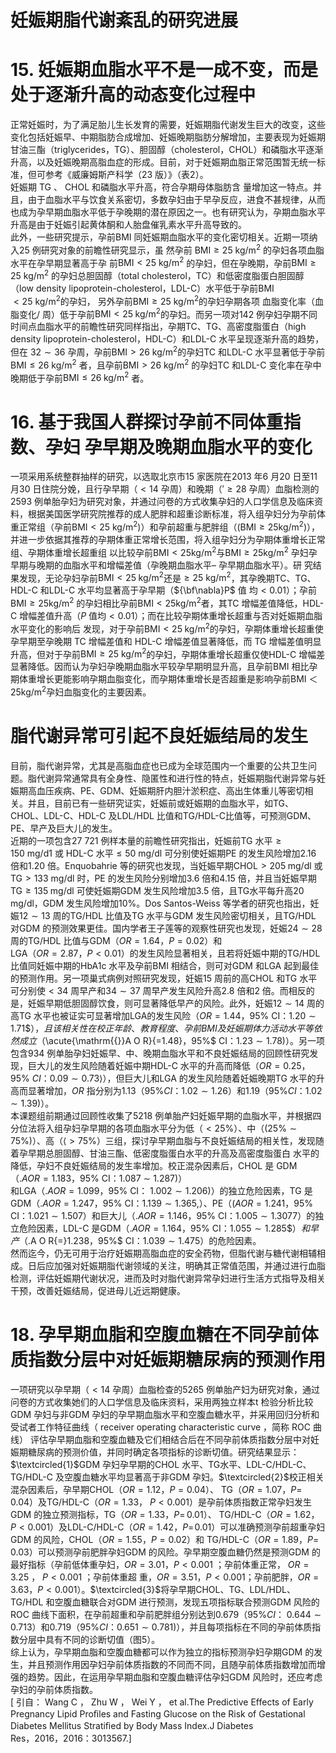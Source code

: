 # 妊娠期脂代谢紊乱的研究进展  
# 15. 妊娠期血脂水平不是一成不变，而是处于逐渐升高的动态变化过程中  
正常妊娠时，为了满足胎儿生长发育的需要，妊娠期脂代谢发生巨大的改变，这些变化包括妊娠早、中期脂肪合成增加、妊娠晚期脂肪分解增加，主要表现为妊娠期甘油三酯（triglycerides，TG）、胆固醇（cholesterol，CHOL）和磷脂水平逐渐升高，以及妊娠晚期高脂血症的形成。目前，对于妊娠期血脂正常范围暂无统一标准，但可参考《威廉姆斯产科学（23 版）》（表2）。  
妊娠期 TG 、 CHOL  和磷脂水平升高，符合孕期母体脂肪含 量增加这一特点。并且，由于血脂水平与饮食关系密切，多数孕妇由于早孕反应，进食不甚规律，从而也成为孕早期血脂水平低于孕晚期的潜在原因之一。也有研究认为，孕期血脂水平升高是由于妊娠引起黄体酮和人胎盘催乳素水平升高导致的。  
此外，一些研究提示，孕前BMI 同妊娠期血脂水平的变化密切相关。近期一项纳入25 例研究对象的前瞻性研究显示，虽  然孕前 $\mathrm{BMI}\geqslant25~\mathrm{kg/m}^{2}$ 的孕妇各项血脂水平在孕早期显著高于孕 前$\mathrm{BMI}<25\ \mathrm{kg/m}^{2}$ 的孕妇，但在孕晚期，孕前$\mathrm{BMI}\geqslant25~\mathrm{kg}/\mathrm{m}^{2}$ 的孕妇总胆固醇（total cholesterol，TC）和低密度脂蛋白胆固醇
（low density lipoprotein-cholesterol，LDL-C）水平低于孕前BMI    
 $<25~\mathrm{kg}/\mathrm{m}^{2}$的孕妇， 另外孕前$\mathrm{BMI}\geqslant25~\mathrm{kg}/\mathrm{m}^{2}$的孕妇孕期各项  血脂变化率（血脂变化/ 周）低于孕前$\mathrm{BMI}<25\;\mathrm{kg}/\mathrm{m}^{2}$的孕妇。而另一项对142 例孕妇孕期不同时间点血脂水平的前瞻性研究同样指出，孕期TC、TG、高密度脂蛋白（high density lipoprotein-cholesterol，HDL-C）和LDL-C 水平呈现逐渐升高的趋势，但在  $32\sim36$ 孕周，孕前$\mathrm{BMI}>26~\mathrm{kg}/\mathrm{m}^{2}$的孕妇TC 和LDL-C 水平显著低于孕前$\mathrm{BMI}\leqslant26~\mathrm{kg}/\mathrm{m}^{2}$ 者，且孕前$\mathrm{BMI}>26~\mathrm{kg}/\mathrm{m}^{2}$ 的孕妇TC 和LDL-C 变化率在孕中晚期低于孕前$\mathrm{BMI}\leqslant26\;\mathrm{kg}/\mathrm{m}^{2}$ 者。  
# 16.  基于我国人群探讨孕前不同体重指数、孕妇 孕早期及晚期血脂水平的变化  
一项采用系统整群抽样的研究，以选取北京市15 家医院在2013 年6 月20 日至11 月30 日住院分娩，且行孕早期（$<14$ 孕周）和晚期（$'\geqslant28$ 孕周）血脂检测的2593 例单胎孕妇为研究对象，并通过问卷的方式收集孕妇的人口学信息及临床资料，根据美国医学研究院推荐的成人肥胖和超重诊断标准，将入组孕妇分为孕前体重正常组（孕前$\mathrm{BMI}<25~\mathrm{kg/m^{2}})$）和孕前超重与肥胖组（$\big(\mathrm{BMI}\geqslant25\mathrm{kg}/\mathrm{m}^{2}\big)$），并进一步依据其推荐的孕期体重正常增长范围，将入组孕妇分为孕期体重增长正常组、孕期体重增长超重组   以比较孕前$\mathrm{BMI}<25\mathrm{kg}/\mathrm{m}^{2}$与$\mathrm{BMI}\geqslant25\mathrm{kg}/\mathrm{m}^{2}$ 孕妇孕早期与晚期的血脂水平和增幅差值（孕晚期血脂水平– 孕早期血脂水平）。研  究结果发现，无论孕妇孕前$\mathrm{BMI}<25\;\mathrm{kg}/\mathrm{m}^{2}$还是$\geqslant25~\mathrm{kg}/\mathrm{m}^{2}$，其孕晚期TC、TG、HDL-C 和LDL-C 水平均显著高于孕早期（${\bf\nabla}P$ 值 均$<0.01$）；孕前$\mathrm{BMI}\geqslant25\mathrm{kg}/\mathrm{m}^{2}$ 的孕妇相比孕前$\mathrm{BMI}<25\mathrm{kg}/\mathrm{m}^{2}$者，其TC 增幅差值降低，HDL-C 增幅差值升高（$P$ 值均$<0.01$）；而在比较孕期体重增长超重与否对妊娠期血脂水平变化的影响后  发现，对于孕前$\mathrm{BMI}<25\;\mathrm{kg}/\mathrm{m}^{2}$的孕妇，孕期体重增长超重使孕早期至孕晚期 TC  增幅差值和 HDL-C  增幅差值显著降低，而 TG    增幅差值明显升高，但对于孕前$\mathrm{BMI}\geqslant25~\mathrm{kg}/\mathrm{m}^{2}$的孕妇，孕期体重增长超重仅使HDL-C 增幅差显著降低。因而认为孕妇孕晚期血脂水平较孕早期明显升高，且孕前BMI 相比孕期体重增长更能影响孕期血脂变化，而孕期体重增长是否超重是影响孕前BMI ＜  $25\mathrm{kg}/\mathrm{m}^{2}$孕妇血脂变化的主要因素。  
#  脂代谢异常可引起不良妊娠结局的发生  
目前，脂代谢异常，尤其是高脂血症也已成为全球范围内一个重要的公共卫生问题。脂代谢异常通常具有全身性、隐匿性和进行性的特点，妊娠期脂代谢异常与妊娠期高血压疾病、PE、GDM、妊娠期肝内胆汁淤积症、高出生体重儿等密切相关。并且，目前已有一些研究证实，妊娠前或妊娠期的血脂水平，如TG、CHOL、LDL-C、HDL-C 及LDL/HDL 比值和TG/HDL-C比值等，可预测GDM、PE、早产及巨大儿的发生。  
近期的一项包含27 721 例样本量的前瞻性研究指出，妊娠前TG 水平$\geqslant150~\mathrm{mg/d1}$ 或 HDL-C 水平$\leqslant50~\mathrm{mg/dl}$ 可分别使妊娠期PE 的发生风险增加2.16 倍和1.20 倍。Enquobahrie 等的研究也发现，当妊娠早期$\mathrm{CHOL}>205\;\mathrm{mg/dl}$ 或$\mathrm{TG}>133~\mathrm{mg/dl}$ 时，PE 的发生风险分别增加3.6 倍和4.15 倍，并且当妊娠早期$\mathrm{TG}\geqslant135\;\mathrm{mg/d l}$ 可使妊娠期GDM 发生风险增加3.5 倍，且TG水平每升高$20\;\mathrm{mg/dl}$，GDM 发生风险增加$10\%$。Dos Santos-Weiss 等学者的研究也指出，妊娠$12\sim13$ 周的TG/HDL 比值及TG 水平与GDM 发生风险密切相关，且TG/HDL 对GDM 的预测效果更佳。国内学者王子莲等的观察性研究也发现，妊娠$24\sim28$ 周的TG/HDL 比值与GDM（$O R=1.64$，$P=0.02$）和  
LGA（$O R=2.87$，$P<0.01$）的发生风险显著相关，且若将妊娠中期的TG/HDL 比值同妊娠中期的HbA1c 水平及孕前BMI 相结合，则可对GDM 和LGA 起到最佳的预测作用。另一项巢式病例对照研究发现，妊娠15 周前的高CHOL 和TG 水平可分别使$<34$ 周早产和$34\sim37$ 周早产发生风险升高2.8 倍和2 倍。而相反的是，妊娠早期低胆固醇饮食，则可显著降低早产的风险。此外，妊娠$12\sim14$ 周的高TG 水平也被证实可显著增加LGA的发生风险（$O R=1.44$，$95\%$ CI：$1.20\sim1.71\$），且该相关性在校正年龄、教育程度、孕前 BMI  及妊娠期体力活动水平等依然 成立（$\acute{\mathrm{{}}A O R}{=1.48}$，$95\%$ CI：$1.23\sim1.78)$）。另一项包含934 例单胎孕妇妊娠早、中、晚期血脂水平和不良妊娠结局的回顾性研究发现，巨大儿的发生风险随着妊娠中期HDL-C 水平的升高而降低（$O R=0.25$，$95\%$ $C I$：$0.09\sim0.73\rangle$），但巨大儿和LGA 的发生风险随着妊娠晚期TG 水平的升高而显著增加，$O R$ 指分别为1.13（$95\%C I$：$1.02\sim1.26$）和1.19（$95\%C I$：$1.02\sim1.39)$）。  
本课题组前期通过回顾性收集了5218 例单胎产妇妊娠早期的血脂水平，并根据四分位法将入组孕妇孕早期的各项血脂水平分为低（$<25\%$）、中（$(25\%\sim75\%)$）、高（$\langle>75\%$）三组，探讨孕早期血脂与不良妊娠结局的相关性，发现随着孕早期总胆固醇、甘油三酯、低密度脂蛋白水平的升高及高密度脂蛋白 水平的降低，孕妇不良妊娠结局的发生率增加。校正混杂因素后，CHOL 是 GDM（$.A O R=1.183$，$95\%$ CI：$1.087\ \sim\ 1.287)$）  
和LGA（$.A O R=1.099$，$95\%$ CI： $1.002\sim1.206)$）的独立危险因素，TG 是GDM（$.A O R=1.247$，$95\%$ CI：$1.139\sim1.365,$）、PE（$(A O R{=}1.241$，$95\%$ CI：$1.021\sim1.507$）和巨大儿（$.A O R{=}1.146$，$95\%$ CI：$1.005\sim1.3077$）的独立危险因素，LDL-C 是GDM（$.A O R{=}1.164$，$95\%$ CI：$1.055\sim1.285\$）和早产（$.A O R{=}1.238$，$95\%$ CI：$1.039\sim1.475$）的危险因素。  
然而迄今，仍无可用于治疗妊娠期高脂血症的安全药物，但脂代谢与糖代谢相辅相成。日后应加强对妊娠期脂代谢领域的关注，明确其正常值范围，并通过进行血脂检测，评估妊娠期代谢状况，进而及时对脂代谢异常孕妇进行生活方式指导及相关干预，改善妊娠结局，促进母儿近远期健康。  
# 18. 孕早期血脂和空腹血糖在不同孕前体质指数分层中对妊娠期糖尿病的预测作用  
一项研究以孕早期（$<14$ 孕周）血脂检查的5265 例单胎产妇为研究对象，通过问卷的方式收集她们的人口学信息及临床资料，采用两独立样本t 检验分析比较GDM 孕妇与非GDM 孕妇的孕早期血脂水平和空腹血糖水平，并采用回归分析和受试者工作特征曲线（ receiver operating characteristic curve ，简称 ROC  曲线） 评估孕早期血脂和空腹血糖及它们相结合后在不同孕前体质指数分层中对妊娠期糖尿病的预测价值，并同时确定各项指标的诊断切值。研究结果显示：$\textcircled{1}$GDM 孕妇孕早期的CHOL 水平、TG水平、LDL-C/HDL-C、TG/HDL-C 及空腹血糖水平均显著高于非GDM 孕妇。$\textcircled{2}$校正相关混杂因素后，孕早期CHOL（$O R{=}1.12$，$P{=}0.04$）、 TG（$O R{=}1.07$，$P=\!0.04$）及TG/HDL-C（$O R{=}1.33$， $P<0.001$）是孕前体质指数正常孕妇发生GDM 的独立预测指标，TG（$O R{=}1.33$，$P=\!\!0.01$）、 TG/HDL-C（$O R{=}1.62$，$P<0.001$）及LDL-C/HDL-C（$O R{=}1.42$，$P=\!0.01$）可以准确预测孕前超重孕妇GDM 的风险，CHOL（$O R{=}1.55$，$P{=}0.02$）和 TG/HDL-C（$O R{=}1.89$，$P=\!0.03$）可以预测孕前肥胖孕妇GDM 的风险。孕早期空腹血糖仍然是预测GDM 的最好指标（孕前低体重孕妇，$O R{=}3.01$，$P<0.001$ ；孕前体重正常， $O R{=}3.25$ ， $P<0.001$ ；孕前体重超 重，$O R{=}3.51$，$P<0.001$；孕前肥胖，$O R{=}3.63$，$P<0.001$）。$\textcircled{3}$将孕早期CHOL、TG、LDL/HDL、TG/HDL 和空腹血糖联合对GDM 进行预测，发现五项指标联合预测GDM 风险的ROC 曲线下面积，在孕前超重和孕前肥胖组分别达到0.679（$95\%C I$： $0.644\sim0.713$）和0.719（$95\%C I$：$0.651\sim0.781)$），并且每项指标在不同的孕前体质指数分层中具有不同的诊断切值（图5）。  
综上认为，孕早期血脂和空腹血糖都可以作为独立的指标预测孕妇孕期GDM 的发生，并且预测作用因孕妇孕前体质指数的不同而不同，且随孕前体质指数增加而增强的趋势。因此，在运用孕早期血脂和空腹血糖评估孕妇GDM 风险时，还应考虑孕妇的孕前体质指数。  
[  引自： Wang C ， Zhu W ， Wei Y ， et al.The Predictive Effects of Early Pregnancy Lipid Proﬁles and  Fasting Glucose on the Risk of Gestational Diabetes Mellitus Stratiﬁed by Body Mass Index.J Diabetes  
Res，2016，2016：3013567.]  
